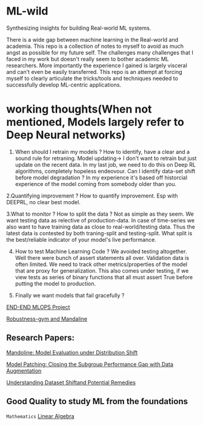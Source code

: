 # ML-wild
Synthesizing insights for building Real-world ML systems.

There is a wide gap between machine learning in the Real-world and academia. This repo is a collection of notes to myself to avoid as much angst as possible for my future self. The challenges many challenges that I faced in my work but doesn't really seem to bother academic ML researchers. More importantly the experience I gained is largely visceral and can't even be easily transferred. This repo is an attempt at forcing myself to clearly articulate the tricks/tools and techniques needed to successfully develop ML-centric applications. 

# working thoughts(When not mentioned, Models largely refer to Deep Neural networks)

1. When should I retrain my models ?
How to identify, have a clear and a sound rule for retraning. Model updating-> I don't want to retrain but just update on the recent data. In my last job, we need to do this on Deep RL algorithms, completely hopeless endeovour. Can I identify data-set shift before model degradation ? In my experience it's based off historcial experience of the model coming from somebody older than you.

2.Quantifying improvement ?
How to quantify improvement. Esp with DEEPRL, no clear best model. 

3.What to monitor ? How to split the data ?
Not as simple as they seem. We want testing data as relective of production-data. In case of time-series we also want to have training data as close to real-world/testing data. Thus the latest data is contested by both traning-split and testing-split. What split is the best/reliable indicator of your model's live performance.

4. How to test Machine Learning Code ?
We avoided testing altogether. Well there were bunch of assert statements all over. Validation data is often limited. We need to track other metrics/properties of the model that are proxy for generalization. This also comes under testing, if we view tests as series of binary functions that all must assert True before putting the model to production.

5. Finally we want models that fail gracefully ?



[END-END MLOPS Project](https://github.com/jacopotagliabue/you-dont-need-a-bigger-boat)

[Robustness-gym and Mandaline](https://www.youtube.com/watch?v=mNkqAZ54wGo)

## Research Papers:

[Mandoline: Model Evaluation under Distribution Shift](https://arxiv.org/abs/2107.00643)

[Model Patching: Closing the Subgroup Performance Gap with Data Augmentation](https://arxiv.org/abs/2008.06775)

[Understanding Dataset Shiftand Potential Remedies](https://vectorinstitute.ai/wp-content/uploads/2021/08/ds_project_report_final_august9.pdf)


## Good Quality to study ML from the foundations

`Mathematics`
[Linear Algebra](https://www.youtube.com/watch?v=dn_VXccQrJo&list=PLwV-9DG53NDwKJIwF5sANj6Za7qZYywAq)
